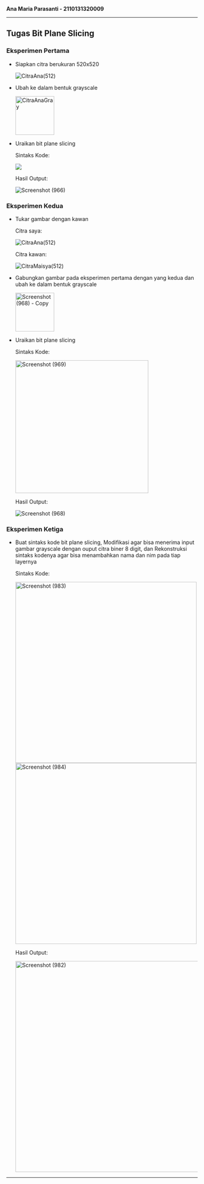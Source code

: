 **Ana Maria Parasanti - 2110131320009**

---

## Tugas Bit Plane Slicing

### Eksperimen Pertama

+ Siapkan citra berukuran 520x520

    ![CitraAna(512)](https://user-images.githubusercontent.com/112605121/200213111-d2c230f4-75c7-4c74-b4b4-3097160a3053.png)

+ Ubah ke dalam bentuk grayscale

    <img width="102" alt="CitraAnaGray" src="https://user-images.githubusercontent.com/112605121/200212624-741f26fc-1205-4c3d-b31b-9d34f757bcd0.png">

+ Uraikan bit plane slicing

  Sintaks Kode:

  ![](https://user-images.githubusercontent.com/112605121/200213211-8c562361-6018-479c-8a86-fc8cf9e008b0.png)

  Hasil Output:

  ![Screenshot (966)](https://user-images.githubusercontent.com/112605121/200214330-019be498-122f-4337-8e09-ae7c607f686b.png)

### Eksperimen Kedua

+ Tukar gambar dengan kawan

    Citra saya:
    
    ![CitraAna(512)](https://user-images.githubusercontent.com/112605121/200215041-09ee4405-58b5-432e-ac94-1af7c970048e.png)

    Citra kawan:
    
    ![CitraMaisya(512)](https://user-images.githubusercontent.com/112605121/200215065-f7650d16-d756-401a-b96e-4354fcf380a5.jpeg)
    
+ Gabungkan gambar pada eksperimen pertama dengan yang kedua dan ubah ke dalam bentuk grayscale

    <img width="102" alt="Screenshot (968) - Copy" src="https://user-images.githubusercontent.com/112605121/200215268-67a364aa-5c65-44fe-878c-57e78d773747.png">

+ Uraikan bit plane slicing

    Sintaks Kode:
    
    <img width="350" alt="Screenshot (969)" src="https://user-images.githubusercontent.com/112605121/200215453-2fb07aa1-8f60-466c-8c82-c56924a3a879.png">
  
    Hasil Output:
    
    ![Screenshot (968)](https://user-images.githubusercontent.com/112605121/200215501-5a72739a-bc5a-4e42-9f78-b649835d1a20.png)


### Eksperimen Ketiga

+ Buat sintaks kode bit plane slicing, Modifikasi agar bisa menerima input gambar grayscale dengan ouput citra biner 8 digit, dan Rekonstruksi sintaks kodenya agar 
bisa menambahkan nama dan nim pada tiap layernya

    Sintaks Kode:
    
    <img width="477" alt="Screenshot (983)" src="https://user-images.githubusercontent.com/112605121/200220685-1032034b-e0a2-40a6-93db-69ec70640428.png">
    
    <img width="477" alt="Screenshot (984)" src="https://user-images.githubusercontent.com/112605121/200220712-88058ed8-81c4-46cc-a82c-55f2be42e328.png">
    
    Hasil Output:
    
    <img width="556" alt="Screenshot (982)" src="https://user-images.githubusercontent.com/112605121/200220819-07f5e09c-69e3-4ef3-9602-59a1a839a234.png">

---
